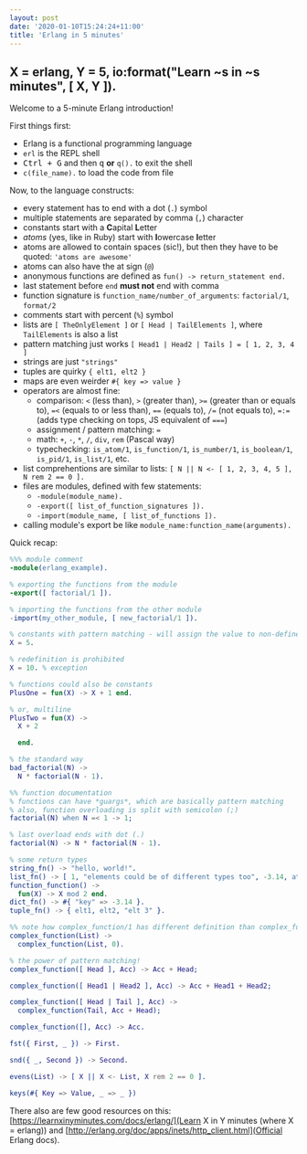 ```yaml
---
layout: post
date: '2020-01-10T15:24:24+11:00'
title: 'Erlang in 5 minutes'
---
```


## X = erlang, Y = 5, io:format("Learn ~s in ~s minutes", [ X, Y ]).

Welcome to a 5-minute Erlang introduction!

First things first:

* Erlang is a functional programming language
* `erl` is the REPL shell
* <kbd>Ctrl + G</kbd> and then <kbd>q</kbd> **or** `q().` to exit the shell
* `c(file_name).` to load the code from file

Now, to the language constructs:

* every statement has to end with a dot (`.`) symbol
* multiple statements are separated by comma (`,`) character
* constants start with a **C**apital **L**etter
* _atoms_ (yes, like in Ruby) start with **l**owercase **l**etter
* atoms are allowed to contain spaces (sic!), but then they have to be quoted: `'atoms are awesome'`
* atoms can also have the at sign (`@`)
* anonymous functions are defined as `fun() -> return_statement end.`
* last statement before `end` **must not** end with comma
* function signature is `function_name/number_of_arguments`: `factorial/1`, `format/2`
* comments start with percent (`%`) symbol
* lists are `[ TheOnlyElement ]` or `[ Head | TailElements ]`, where `TailElements` is also a list
* pattern matching just works `[ Head1 | Head2 | Tails ] = [ 1, 2, 3, 4 ]`
* strings are just `"strings"`
* tuples are quirky `{ elt1, elt2 }`
* maps are even weirder `#{ key => value }`
* operators are almost fine:
  * comparison: `<` (less than), `>` (greater than), `>=` (greater than or equals to), `=<` (equals to or less than), `==` (equals to), `/=` (not equals to), `=:=` (adds type checking on tops, JS equivalent of `===`)
  * assignment / pattern matching: `=`
  * math: `+`, `-`, `*`, `/`, `div`, `rem` (Pascal way)
  * typechecking: `is_atom/1`, `is_function/1`, `is_number/1`, `is_boolean/1`, `is_pid/1`, `is_list/1`, etc.
* list comprehentions are similar to lists: `[ N || N <- [ 1, 2, 3, 4, 5 ], N rem 2 == 0 ].`
* files are modules, defined with few statements:
  * `-module(module_name).`
  * `-export([ list_of_function_signatures ]).`
  * `-import(module_name, [ list_of_functions ]).`
* calling module's export be like `module_name:function_name(arguments).`

Quick recap:

```erlang
%%% module comment
-module(erlang_example).

% exporting the functions from the module
-export([ factorial/1 ]).

% importing the functions from the other module
-import(my_other_module, [ new_factorial/1 ]).

% constants with pattern matching - will assign the value to non-defined constant on success
X = 5.

% redefinition is prohibited
X = 10. % exception

% functions could also be constants
PlusOne = fun(X) -> X + 1 end.

% or, multiline
PlusTwo = fun(X) ->
  X + 2

  end.

% the standard way
bad_factorial(N) ->
  N * factorial(N - 1).

%% function documentation
% functions can have *guargs*, which are basically pattern matching
% also, function overloading is split with semicolon (;)
factorial(N) when N =< 1 -> 1;

% last overload ends with dot (.)
factorial(N) -> N * factorial(N - 1).

% some return types
string_fn() -> "hello, world!".
list_fn() -> [ 1, "elements could be of different types too", -3.14, atom ].
function_function() ->
  fun(X) -> X mod 2 end.
dict_fn() -> #{ "key" => -3.14 }.
tuple_fn() -> { elt1, elt2, "elt 3" }.

%% note how complex_function/1 has different definition than complex_function/2
complex_function(List) ->
  complex_function(List, 0).

% the power of pattern matching!
complex_function([ Head ], Acc) -> Acc + Head;

complex_function([ Head1 | Head2 ], Acc) -> Acc + Head1 + Head2;

complex_function([ Head | Tail ], Acc) ->
  complex_function(Tail, Acc + Head);

complex_function([], Acc) -> Acc.

fst({ First, _ }) -> First.

snd({ _, Second }) -> Second.

evens(List) -> [ X || X <- List, X rem 2 == 0 ].

keys(#{ Key => Value, _ => _ })
```

There also are few good resources on this: [https://learnxinyminutes.com/docs/erlang/](Learn X in Y minutes (where X = erlang)) and [http://erlang.org/doc/apps/inets/http_client.html](Official Erlang docs).
